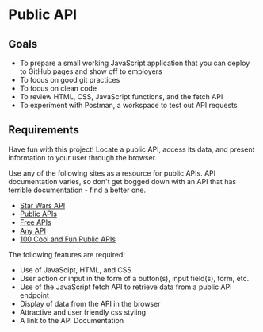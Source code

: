 # Public API
## Goals
- To prepare a small working JavaScript application that you can deploy to GitHub pages and show off to employers
- To focus on good git practices
- To focus on clean code
- To review HTML, CSS, JavaScript functions, and the fetch API
- To experiment with Postman, a workspace to test out API requests
## Requirements
Have fun with this project! Locate a public API, access its data, and present information to your user through the browser.

Use any of the following sites as a resource for public APIs. API documentation varies, so don't get bogged down with an API that has terrible documentation - find a better one.
- [Star Wars API](https://swapi.dev/)
- [Public APIs](https://public-apis.xyz/)
- [Free APIs](https://github.com/public-apis/public-apis)
- [Any API](https://any-api.com/)
- [100 Cool and Fun Public APIs](https://medium.com/better-programming/a-curated-list-of-100-cool-and-fun-public-apis-to-inspire-your-next-project-7600ce3e9b3)

The following features are required:
- Use of JavaScipt, HTML, and CSS
- User action or input in the form of a button(s), input field(s), form, etc.
- Use of the JavaScript fetch API to retrieve data from a public API endpoint
- Display of data from the API in the browser
- Attractive and user friendly css styling
- A link to the API Documentation
